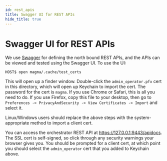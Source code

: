 ```yaml
---
id: rest_apis
title: Swagger UI for REST APIs
hide_title: true
---
```

# Swagger UI for REST APIs
We use [Swagger](https://swagger.io/) for defining the north bound REST APIs, and the APIs can be viewed and tested using the Swagger UI. To use the UI:

```console
HOST$ open magma/.cache/test_certs
```

This will open up a finder window. Double-click the `admin_operator.pfx` cert
in this directory, which will open up Keychain to import the cert. The
password for the cert is `magma`. If you use Chrome or Safari, this is all you
need to do. If you use Firefox, copy this file to your desktop, then go to
`Preferences -> PrivacyAndSecurity -> View Certificates -> Import` and select
it.

Linux/Windows users should replace the above steps with the system-appropriate
method to import a client cert.

You can access the orchestrator REST API at https://127.0.0.1:9443/apidocs.
The SSL cert is self-signed, so click through any security warnings your
browser gives you. You should be prompted for a client cert, at which point
you should select the `admin_operator` cert that you added to Keychain above.
